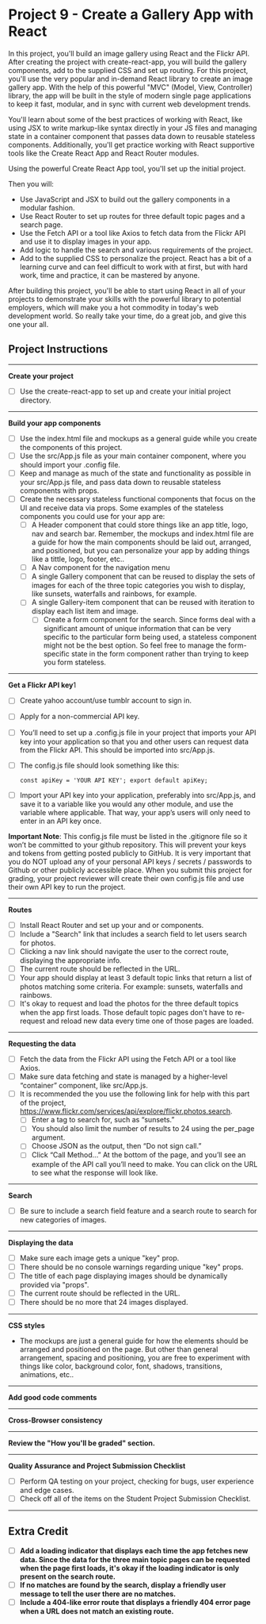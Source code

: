 # Project 9 - Create a Gallery App with React

In this project, you'll build an image gallery using React and the Flickr API. After creating the project with create-react-app, you will build the gallery components, add to the supplied CSS and set up routing. For this project, you'll use the very popular and in-demand React library to create an image gallery app. With the help of this powerful "MVC" (Model, View, Controller) library, the app will be built in the style of modern single page applications to keep it fast, modular, and in sync with current web development trends.

You'll learn about some of the best practices of working with React, like using JSX to write markup-like syntax directly in your JS files and managing state in a container component that passes data down to reusable stateless components. Additionally, you'll get practice working with React supportive tools like the Create React App and React Router modules.
  
Using the powerful Create React App tool, you'll set up the initial project. 

Then you will:  

- Use JavaScript and JSX to build out the gallery components in a modular fashion. 
- Use React Router to set up routes for three default topic pages and a search page. 
- Use the Fetch API or a tool like Axios to fetch data from the Flickr API and use it to display images in your app. 
- Add logic to handle the search and various requirements of the project. 
- Add to the supplied CSS to personalize the project. React has a bit of a learning curve and can feel difficult to work with at first, but with hard work, time and practice, it can be mastered by anyone.

After building this project, you'll be able to start using React in all of your projects to demonstrate your skills with the powerful library to potential employers, which will make you a hot commodity in today's web development world. So really take your time, do a great job, and give this one your all.

## Project Instructions

---

**Create your project**

- [ ] Use the create-react-app to set up and create your initial project directory.

---

**Build your app components**

- [ ] Use the index.html file and mockups as a general guide while you create the components of this project.
- [ ] Use the src/App.js file as your main container component, where you should import your .config file.
- [ ] Keep and manage as much of the state and functionality as possible in your src/App.js file, and pass data down to reusable stateless components with props.
- [ ] Create the necessary stateless functional components that focus on the UI and receive data via props. Some examples of the stateless components you could use for your app are:
    - [ ] A Header component that could store things like an app title, logo, nav and search bar. Remember, the mockups and index.html file are a guide for how the main components should be laid out, arranged, and positioned, but you can personalize your app by adding things like a tittle, logo, footer, etc..
    - [ ] A Nav component for the navigation menu
    - [ ] A single Gallery component that can be reused to display the sets of images for each of the three topic categories you wish to display, like sunsets, waterfalls and rainbows, for example.
    - [ ] A single Gallery-item component that can be reused with iteration to display each list item and image.
        - [ ] Create a form component for the search. Since forms deal with a significant amount of unique information that can be very specific to the particular form being used, a stateless component might not be the best option. So feel free to manage the form-specific state in the form component rather than trying to keep you form stateless.

---

**Get a Flickr API key**1

- [ ] Create yahoo account/use tumblr account to sign in.
- [ ] Apply for a non-commercial API key.
- [ ] You’ll need to set up a .config.js file in your project that imports your API key into your application so that you and other users can request data from the Flickr API. This should be imported into src/App.js.
- [ ] The config.js file should look something like this:

    `const apiKey = 'YOUR API KEY';
    export default apiKey;`
    
- [ ] Import your API key into your application, preferably into src/App.js, and save it to a variable like you would any other module, and use the variable where applicable. That way, your app’s users will only need to enter in an API key once.

**Important Note**: This config.js file must be listed in the .gitignore file so it won’t be committed to your github repository. This will prevent your keys and tokens from getting posted publicly to GitHub. It is very important that you do NOT upload any of your personal API keys / secrets / passwords to Github or other publicly accessible place. When you submit this project for grading, your project reviewer will create their own config.js file and use their own API key to run the project.

---

**Routes**

- [ ] Install React Router and set up your <Route> and <Link> or <NavLink> components.
- [ ] Include a "Search" link that includes a search field to let users search for photos.
- [ ] Clicking a nav link should navigate the user to the correct route, displaying the appropriate info.
- [ ] The current route should be reflected in the URL.
- [ ] Your app should display at least 3 default topic links that return a list of photos matching some criteria. For example: sunsets, waterfalls and rainbows.
- [ ] It's okay to request and load the photos for the three default topics when the app first loads. Those default topic pages don't have to re-request and reload new data every time one of those pages are loaded.

---

**Requesting the data**
- [ ] Fetch the data from the Flickr API using the Fetch API or a tool like Axios.
- [ ] Make sure data fetching and state is managed by a higher-level “container” component, like src/App.js.
- [ ] It is recommended the you use the following link for help with this part of the project, https://www.flickr.com/services/api/explore/flickr.photos.search.
    - [ ] Enter a tag to search for, such as “sunsets.”
    - [ ] You should also limit the number of results to 24 using the per_page argument.
    - [ ] Choose JSON as the output, then “Do not sign call.”
    - [ ] Click “Call Method...” At the bottom of the page, and you’ll see an example of the API call you’ll need to make. You can click on the URL to see what the response will look like.

---

**Search**

- [ ] Be sure to include a search field feature and a search route to search for new categories of images.

---

**Displaying the data**

- [ ] Make sure each image gets a unique "key" prop.
- [ ] There should be no console warnings regarding unique "key" props.
- [ ] The title of each page displaying images should be dynamically provided via "props".
- [ ] The current route should be reflected in the URL.
- [ ] There should be no more that 24 images displayed.

---

**CSS styles**

- The mockups are just a general guide for how the elements should be arranged and positioned on the page. But other than general arrangement, spacing and positioning, you are free to experiment with things like color, background color, font, shadows, transitions, animations, etc..

---

**Add good code comments**

---

**Cross-Browser consistency**

---

**Review the "How you'll be graded" section.**

---

**Quality Assurance and Project Submission Checklist**

- [ ] Perform QA testing on your project, checking for bugs, user experience and edge cases.
- [ ] Check off all of the items on the Student Project Submission Checklist.

---

## Extra Credit

- [ ] **Add a loading indicator that displays each time the app fetches new data. Since the data for the three main topic pages can be requested when the page first loads, it's okay if the loading indicator is only present on the search route.**
- [ ] **If no matches are found by the search, display a friendly user message to tell the user there are no matches.**
- [ ] **Include a 404-like error route that displays a friendly 404 error page when a URL does not match an existing route.**
